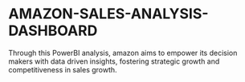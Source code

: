 # AMAZON-SALES-ANALYSIS-DASHBOARD
Through this PowerBI analysis, amazon aims to empower its decision makers with data driven insights, fostering strategic growth and competitiveness in sales growth.
